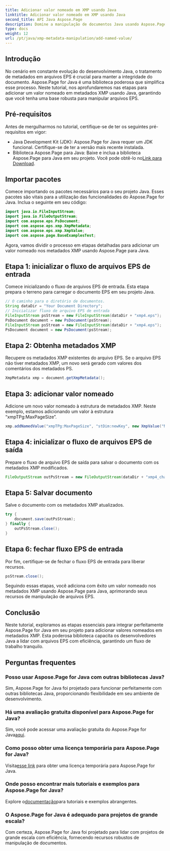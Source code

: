 ```yaml
---
title: Adicionar valor nomeado em XMP usando Java
linktitle: Adicionar valor nomeado em XMP usando Java
second_title: API Java Aspose.Page
description: Domine a manipulação de documentos Java usando Aspose.Page! Adicione facilmente valores nomeados em metadados XMP com nosso guia passo a passo para integração perfeita.
type: docs
weight: 12
url: /pt/java/xmp-metadata-manipulation/add-named-value/
---
```

## Introdução
No cenário em constante evolução do desenvolvimento Java, o tratamento de metadados em arquivos EPS é crucial para manter a integridade do documento. Aspose.Page for Java é uma biblioteca poderosa que simplifica esse processo. Neste tutorial, nos aprofundaremos nas etapas para adicionar um valor nomeado em metadados XMP usando Java, garantindo que você tenha uma base robusta para manipular arquivos EPS.
## Pré-requisitos
Antes de mergulharmos no tutorial, certifique-se de ter os seguintes pré-requisitos em vigor:
- Java Development Kit (JDK): Aspose.Page for Java requer um JDK funcional. Certifique-se de ter a versão mais recente instalada.
- Biblioteca Aspose.Page para Java: Baixe e inclua a biblioteca Aspose.Page para Java em seu projeto. Você pode obtê-lo no[Link para Download](https://releases.aspose.com/page/java/).
## Importar pacotes
Comece importando os pacotes necessários para o seu projeto Java. Esses pacotes são vitais para a utilização das funcionalidades do Aspose.Page for Java. Inclua o seguinte em seu código:
```java
import java.io.FileInputStream;
import java.io.FileOutputStream;
import com.aspose.eps.PsDocument;
import com.aspose.eps.xmp.XmpMetadata;
import com.aspose.eps.xmp.XmpValue;
import com.aspose.page.BaseExamplesTest;
```
Agora, vamos dividir o processo em etapas detalhadas para adicionar um valor nomeado nos metadados XMP usando Aspose.Page para Java.
## Etapa 1: inicializar o fluxo de arquivos EPS de entrada
Comece inicializando o fluxo de arquivos EPS de entrada. Esta etapa prepara o terreno para carregar o documento EPS em seu projeto Java.
```java
// O caminho para o diretório de documentos.
String dataDir = "Your Document Directory";
// Inicializar fluxo de arquivo EPS de entrada
FileInputStream psStream = new FileInputStream(dataDir + "xmp4.eps");
PsDocument document = new PsDocument(psStream);
FileInputStream psStream = new FileInputStream(dataDir + "xmp4.eps");
PsDocument document = new PsDocument(psStream);
```
## Etapa 2: Obtenha metadados XMP
Recupere os metadados XMP existentes do arquivo EPS. Se o arquivo EPS não tiver metadados XMP, um novo será gerado com valores dos comentários dos metadados PS.
```java
XmpMetadata xmp = document.getXmpMetadata();
```
## Etapa 3: adicionar valor nomeado
Adicione um novo valor nomeado à estrutura de metadados XMP. Neste exemplo, estamos adicionando um valor à estrutura “xmpTPg:MaxPageSize”.
```java
xmp.addNamedValue("xmpTPg:MaxPageSize", "stDim:newKey", new XmpValue("NewValue"));
```
## Etapa 4: inicializar o fluxo de arquivos EPS de saída
Prepare o fluxo de arquivo EPS de saída para salvar o documento com os metadados XMP modificados.
```java
FileOutputStream outPsStream = new FileOutputStream(dataDir + "xmp4_changed.eps");
```
## Etapa 5: Salvar documento
Salve o documento com os metadados XMP atualizados.
```java
try {
    document.save(outPsStream);
} finally {
    outPsStream.close();
}
```
## Etapa 6: fechar fluxo EPS de entrada
Por fim, certifique-se de fechar o fluxo EPS de entrada para liberar recursos.
```java
psStream.close();
```
Seguindo essas etapas, você adiciona com êxito um valor nomeado nos metadados XMP usando Aspose.Page para Java, aprimorando seus recursos de manipulação de arquivos EPS.
## Conclusão
Neste tutorial, exploramos as etapas essenciais para integrar perfeitamente Aspose.Page for Java em seu projeto para adicionar valores nomeados em metadados XMP. Esta poderosa biblioteca capacita os desenvolvedores Java a lidar com arquivos EPS com eficiência, garantindo um fluxo de trabalho tranquilo.
## Perguntas frequentes
### Posso usar Aspose.Page for Java com outras bibliotecas Java?
Sim, Aspose.Page for Java foi projetado para funcionar perfeitamente com outras bibliotecas Java, proporcionando flexibilidade em seu ambiente de desenvolvimento.
### Há uma avaliação gratuita disponível para Aspose.Page for Java?
 Sim, você pode acessar uma avaliação gratuita do Aspose.Page for Java[aqui](https://releases.aspose.com/).
### Como posso obter uma licença temporária para Aspose.Page for Java?
 Visita[esse link](https://purchase.aspose.com/temporary-license/) para obter uma licença temporária para Aspose.Page for Java.
### Onde posso encontrar mais tutoriais e exemplos para Aspose.Page for Java?
 Explore o[documentação](https://reference.aspose.com/page/java/)para tutoriais e exemplos abrangentes.
### O Aspose.Page for Java é adequado para projetos de grande escala?
Com certeza, Aspose.Page for Java foi projetado para lidar com projetos de grande escala com eficiência, fornecendo recursos robustos de manipulação de documentos.
